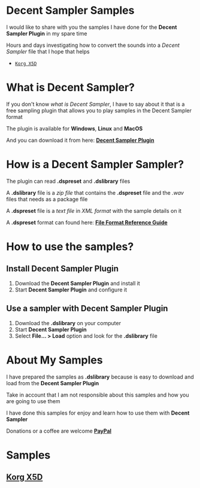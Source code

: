 # Decent Sampler Samples

I would like to share with you the samples I have done for the **Decent Sampler Plugin** in my spare time

Hours and days investigating how to convert the sounds into a *Decent Sampler* file that I hope that helps

- [`Korg X5D`](#korg_x5d)


# What is Decent Sampler?

If you don't know *what is Decent Sampler*, I have to say about it that is a free sampling plugin that allows you to play samples in the Decent Sampler format

The plugin is available for **Windows**, **Linux** and **MacOS**

And you can download it from here: [**Decent Sampler Plugin**](https://www.decentsamples.com/product/decent-sampler-plugin/)


# How is a Decent Sampler Sampler?

The plugin can read **.dspreset** and **.dslibrary** files

A **.dslibrary** file is a *zip file* that contains the **.dspreset** file and the *.wav* files that needs as a package file

A **.dspreset** file is a *text file* in *XML format* with the sample details on it

A **.dspreset** format can found here: [**File Format Reference Guide**](https://www.decentsamples.com/wp-content/uploads/2020/06/format-documentation.html)


# How to use the samples?

## Install Decent Sampler Plugin

1) Download the **Decent Sampler Plugin** and install it
2) Start **Decent Sampler Plugin** and configure it

## Use a sampler with Decent Sampler Plugin
1) Download the **.dslibrary** on your computer
2) Start **Decent Sampler Plugin**
3) Select **File... > Load** option and look for the **.dslibrary** file


# About My Samples

I have prepared the samples as **.dslibrary** because is easy to download and load from the **Decent Sampler Plugin**

Take in account that I am not responsible about this samples and how you are going to use them

I have done this samples for enjoy and learn how to use them with **Decent Sampler** 

Donations or a coffee are welcome [**PayPal**](https://www.paypal.com/paypalme/jorserp) 


# **Samples**

## <a name="korg_x5d"></a>[**Korg X5D**](Samples/Korg-X5D/Readme.md)
